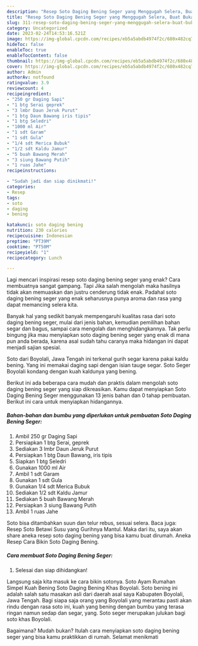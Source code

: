 ```yaml
---
description: "Resep Soto Daging Bening Seger yang Menggugah Selera, Buat Buka Puasa Menggugah Selera"
title: "Resep Soto Daging Bening Seger yang Menggugah Selera, Buat Buka Puasa Menggugah Selera"
slug: 311-resep-soto-daging-bening-seger-yang-menggugah-selera-buat-buka-puasa-menggugah-selera
category: Uncategorized
date: 2023-02-24T14:53:16.521Z
image: https://img-global.cpcdn.com/recipes/eb5a5abdb4974f2c/680x482cq70/soto-daging-bening-seger-foto-resep-utama.jpg
hideToc: false
enableToc: true
enableTocContent: false
thumbnail: https://img-global.cpcdn.com/recipes/eb5a5abdb4974f2c/680x482cq70/soto-daging-bening-seger-foto-resep-utama.jpg
cover: https://img-global.cpcdn.com/recipes/eb5a5abdb4974f2c/680x482cq70/soto-daging-bening-seger-foto-resep-utama.jpg
author: Admin
authorAv: notfound
ratingvalue: 3.9
reviewcount: 4
recipeingredient:
- "250 gr Daging Sapi"
- "1 btg Serai geprek"
- "3 lmbr Daun Jeruk Purut"
- "1 btg Daun Bawang iris tipis"
- "1 btg Seledri"
- "1000 ml Air"
- "1 sdt Garam"
- "1 sdt Gula"
- "1/4 sdt Merica Bubuk"
- "1/2 sdt Kaldu Jamur"
- "5 buah Bawang Merah"
- "3 siung Bawang Putih"
- "1 ruas Jahe"
recipeinstructions:

- "Sudah jadi dan siap dinikmati!"
categories:
- Resep
tags:
- soto
- daging
- bening

katakunci: soto daging bening 
nutrition: 230 calories
recipecuisine: Indonesian
preptime: "PT39M"
cooktime: "PT50M"
recipeyield: "1"
recipecategory: Lunch

---
```



Lagi mencari inspirasi resep soto daging bening seger yang enak? Cara membuatnya sangat gampang. Tapi Jika salah mengolah maka hasilnya tidak akan memuaskan dan justru cenderung tidak enak. Padahal soto daging bening seger yang enak seharusnya punya aroma dan rasa yang dapat memancing selera kita.


Banyak hal yang sedikit banyak mempengaruhi kualitas rasa dari soto daging bening seger, mulai dari jenis bahan, kemudian pemilihan bahan segar dan bagus, sampai cara mengolah dan menghidangkannya. Tak perlu bingung jika mau menyiapkan soto daging bening seger yang enak di mana pun anda berada, karena asal sudah tahu caranya maka hidangan ini dapat menjadi sajian spesial.

Soto dari Boyolali, Jawa Tengah ini terkenal gurih segar karena pakai kaldu bening. Yang ini memakai daging sapi dengan isian tauge segar. Soto Seger Boyolali kondang dengan kuah kaldunya yang bening.


Berikut ini ada beberapa cara mudah dan praktis dalam mengolah soto daging bening seger yang siap dikreasikan. Kamu dapat menyiapkan Soto Daging Bening Seger menggunakan 13 jenis bahan dan 0 tahap pembuatan. Berikut ini cara untuk menyiapkan hidangannya.

<!--inarticleads1-->

##### Bahan-bahan dan bumbu yang diperlukan untuk pembuatan Soto Daging Bening Seger:

1. Ambil 250 gr Daging Sapi
1. Persiapkan 1 btg Serai, geprek
1. Sediakan 3 lmbr Daun Jeruk Purut
1. Persiapkan 1 btg Daun Bawang, iris tipis
1. Siapkan 1 btg Seledri
1. Gunakan 1000 ml Air
1. Ambil 1 sdt Garam
1. Gunakan 1 sdt Gula
1. Gunakan 1/4 sdt Merica Bubuk
1. Sediakan 1/2 sdt Kaldu Jamur
1. Sediakan 5 buah Bawang Merah
1. Persiapkan 3 siung Bawang Putih
1. Ambil 1 ruas Jahe


Soto bisa ditambahkan suun dan telur rebus, sesuai selera. Baca juga: Resep Soto Betawi Susu yang Gurihnya Mantul. Maka dari itu, saya akan share aneka resep soto daging bening yang bisa kamu buat dirumah. Aneka Resep Cara Bikin Soto Daging Bening. 

<!--inarticleads2-->

##### Cara membuat Soto Daging Bening Seger:


1. Selesai dan siap dihidangkan!

Langsung saja kita masuk ke cara bikin sotonya. Soto Ayam Rumahan Simpel Kuah Bening Soto Daging Bening Khas Boyolali. Soto bening ini adalah salah satu masakan asli dari daerah asal saya Kabupaten Boyolali, Jawa Tengah. Bagi siapa saja orang yang Boyolali yang merantau pasti akan rindu dengan rasa soto ini, kuah yang bening dengan bumbu yang terasa ringan namun sedap dan segar, yang. Soto seger merupakan julukan bagi soto khas Boyolali. 

Bagaimana? Mudah bukan? Itulah cara menyiapkan soto daging bening seger yang bisa kamu praktikkan di rumah. Selamat menikmati
